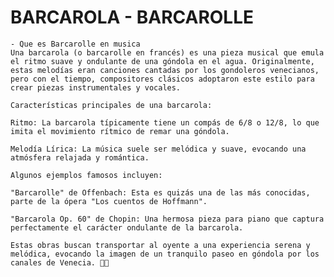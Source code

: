 
# BARCAROLA - BARCAROLLE

    - Que es Barcarolle en musica
    Una barcarola (o barcarolle en francés) es una pieza musical que emula el ritmo suave y ondulante de una góndola en el agua. Originalmente, estas melodías eran canciones cantadas por los gondoleros venecianos, pero con el tiempo, compositores clásicos adoptaron este estilo para crear piezas instrumentales y vocales.

    Características principales de una barcarola:

    Ritmo: La barcarola típicamente tiene un compás de 6/8 o 12/8, lo que imita el movimiento rítmico de remar una góndola.

    Melodía Lírica: La música suele ser melódica y suave, evocando una atmósfera relajada y romántica.

    Algunos ejemplos famosos incluyen:

    "Barcarolle" de Offenbach: Esta es quizás una de las más conocidas, parte de la ópera "Los cuentos de Hoffmann".

    "Barcarola Op. 60" de Chopin: Una hermosa pieza para piano que captura perfectamente el carácter ondulante de la barcarola.

    Estas obras buscan transportar al oyente a una experiencia serena y melódica, evocando la imagen de un tranquilo paseo en góndola por los canales de Venecia. 🚤🎶